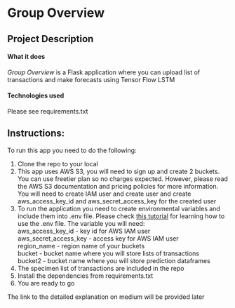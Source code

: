 # Group Overview

## Project Description

#### What it does

*Group Overview* is a Flask application where you can upload list of transactions and make forecasts using Tensor Flow LSTM
#### Technologies used
Please see requirements.txt

## Instructions:

To run this app you need to do the following:  
1. Clone the repo to your local  
2. This app uses AWS S3, you will need to sign up and create 2 buckets. You can use freetier plan so no charges expected. However, please read the AWS S3 documentation and pricing policies for more information. You will need to create IAM user and create user and create aws_access_key_id and aws_secret_access_key for the created user
3. To run the application you need to create environmental variables and include them into .env file. Please check [this tutorial](https://www.youtube.com/watch?v=CJjSOzb0IYs) for learning how to use the .env file. The variable you will need:  
    aws_access_key_id - key id for AWS IAM user  
    aws_secret_access_key - access key for AWS IAM user  
    region_name - region name of your buckets  
    bucket - bucket name where you will store lists of transactions  
    bucket2 - bucket name where you will store prediction dataframes  
4. The specimen list of transactions are included in the repo
5. Install the dependencies from requirements.txt  
6. You are ready to go


The link to the detailed explanation on medium will be provided later